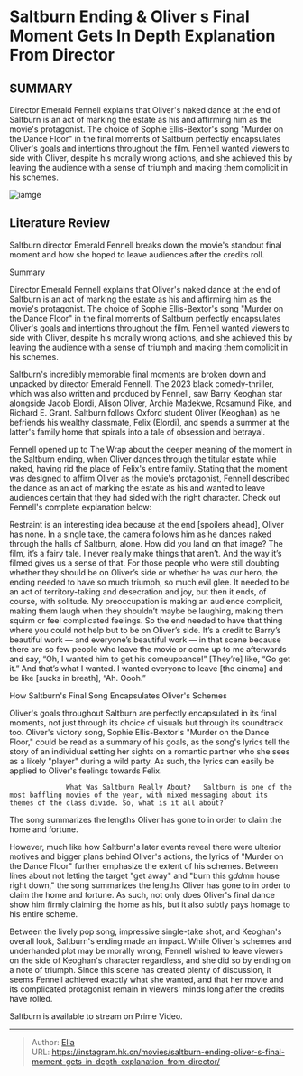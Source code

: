 # Saltburn Ending &amp; Oliver s Final Moment Gets In Depth Explanation From Director


## SUMMARY 



  Director Emerald Fennell explains that Oliver&#39;s naked dance at the end of Saltburn is an act of marking the estate as his and affirming him as the movie&#39;s protagonist.   The choice of Sophie Ellis-Bextor&#39;s song &#34;Murder on the Dance Floor&#34; in the final moments of Saltburn perfectly encapsulates Oliver&#39;s goals and intentions throughout the film.   Fennell wanted viewers to side with Oliver, despite his morally wrong actions, and she achieved this by leaving the audience with a sense of triumph and making them complicit in his schemes.  

![iamge](https://static1.srcdn.com/wordpress/wp-content/uploads/2024/01/barry-keoghan-as-oliver-standing-at-a-balcony-covered-in-streamers-wearing-a-bathrobe-and-boxers-in-saltburn.jpg)

## Literature Review

Saltburn director Emerald Fennell breaks down the movie&#39;s standout final moment and how she hoped to leave audiences after the credits roll.





Summary

  Director Emerald Fennell explains that Oliver&#39;s naked dance at the end of Saltburn is an act of marking the estate as his and affirming him as the movie&#39;s protagonist.   The choice of Sophie Ellis-Bextor&#39;s song &#34;Murder on the Dance Floor&#34; in the final moments of Saltburn perfectly encapsulates Oliver&#39;s goals and intentions throughout the film.   Fennell wanted viewers to side with Oliver, despite his morally wrong actions, and she achieved this by leaving the audience with a sense of triumph and making them complicit in his schemes.  







Saltburn&#39;s incredibly memorable final moments are broken down and unpacked by director Emerald Fennell. The 2023 black comedy-thriller, which was also written and produced by Fennell, saw Barry Keoghan star alongside Jacob Elordi, Alison Oliver, Archie Madekwe, Rosamund Pike, and Richard E. Grant. Saltburn follows Oxford student Oliver (Keoghan) as he befriends his wealthy classmate, Felix (Elordi), and spends a summer at the latter&#39;s family home that spirals into a tale of obsession and betrayal.

Fennell opened up to The Wrap about the deeper meaning of the moment in the Saltburn ending, when Oliver dances through the titular estate while naked, having rid the place of Felix&#39;s entire family. Stating that the moment was designed to affirm Oliver as the movie&#39;s protagonist, Fennell described the dance as an act of marking the estate as his and wanted to leave audiences certain that they had sided with the right character. Check out Fennell&#39;s complete explanation below:





Restraint is an interesting idea because at the end [spoilers ahead], Oliver has none. In a single take, the camera follows him as he dances naked through the halls of Saltburn, alone. How did you land on that image? The film, it’s a fairy tale. I never really make things that aren’t. And the way it’s filmed gives us a sense of that. For those people who were still doubting whether they should be on Oliver’s side or whether he was our hero, the ending needed to have so much triumph, so much evil glee. It needed to be an act of territory-taking and desecration and joy, but then it ends, of course, with solitude. My preoccupation is making an audience complicit, making them laugh when they shouldn’t maybe be laughing, making them squirm or feel complicated feelings. So the end needed to have that thing where you could not help but to be on Oliver’s side.
It’s a credit to Barry’s beautiful work — and everyone’s beautiful work — in that scene because there are so few people who leave the movie or come up to me afterwards and say, “Oh, I wanted him to get his comeuppance!” [They’re] like, “Go get it.” And that’s what I wanted. I wanted everyone to leave [the cinema] and be like [sucks in breath], “Ah. Oooh.”






 How Saltburn&#39;s Final Song Encapsulates Oliver&#39;s Schemes 
         

Oliver&#39;s goals throughout Saltburn are perfectly encapsulated in its final moments, not just through its choice of visuals but through its soundtrack too. Oliver&#39;s victory song, Sophie Ellis-Bextor&#39;s &#34;Murder on the Dance Floor,&#34; could be read as a summary of his goals, as the song&#39;s lyrics tell the story of an individual setting her sights on a romantic partner who she sees as a likely &#34;player&#34; during a wild party. As such, the lyrics can easily be applied to Oliver&#39;s feelings towards Felix.

                  What Was Saltburn Really About?   Saltburn is one of the most baffling movies of the year, with mixed messaging about its themes of the class divide. So, what is it all about?   






The song summarizes the lengths Oliver has gone to in order to claim the home and fortune.




However, much like how Saltburn&#39;s later events reveal there were ulterior motives and bigger plans behind Oliver&#39;s actions, the lyrics of &#34;Murder on the Dance Floor&#34; further emphasize the extent of his schemes. Between lines about not letting the target &#34;get away&#34; and &#34;burn this g*dd*mn house right down,&#34; the song summarizes the lengths Oliver has gone to in order to claim the home and fortune. As such, not only does Oliver&#39;s final dance show him firmly claiming the home as his, but it also subtly pays homage to his entire scheme.

Between the lively pop song, impressive single-take shot, and Keoghan&#39;s overall look, Saltburn&#39;s ending made an impact. While Oliver&#39;s schemes and underhanded plot may be morally wrong, Fennell wished to leave viewers on the side of Keoghan&#39;s character regardless, and she did so by ending on a note of triumph. Since this scene has created plenty of discussion, it seems Fennell achieved exactly what she wanted, and that her movie and its complicated protagonist remain in viewers&#39; minds long after the credits have rolled.






Saltburn is available to stream on Prime Video.






---

> Author: [Ella](https://instagram.hk.cn/)  
> URL: https://instagram.hk.cn/movies/saltburn-ending-oliver-s-final-moment-gets-in-depth-explanation-from-director/  

